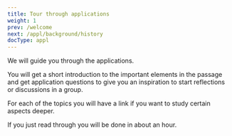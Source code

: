 ```yaml
---
title: Tour through applications
weight: 1
prev: /welcome
next: /appl/background/history
docType: appl
---
```


We will guide you through the applications.

You will get a short introduction to the important elements in the passage and get application questions to give you an inspiration to start reflections or discussions in a group.

For each of the topics you will have a link if you want to study certain aspects deeper.

If you just read through you will be done in about an hour.